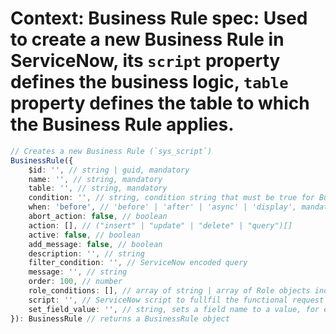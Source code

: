 # **Context**: Business Rule spec: Used to create a new Business Rule in ServiceNow, its `script` property defines the business logic, `table` property defines the table to which the Business Rule applies.
```typescript
// Creates a new Business Rule (`sys_script`)
BusinessRule({
	$id: '', // string | guid, mandatory
	name: '', // string, mandatory
	table: '', // string, mandatory
	condition: '', // string, condition string that must be true for BusinessRule to run, for example: `current.parent !== 'NULL'`
	when: 'before', // 'before' | 'after' | 'async' | 'display', mandatory
	abort_action: false, // boolean
	action: [], // ("insert" | "update" | "delete" | "query")[]
	active: false, // boolean
	add_message: false, // boolean
	description: '', // string
	filter_condition: '', // ServiceNow encoded query
	message: '', // string
	order: 100, // number
	role_conditions: [], // array of string | array of Role objects indicating that the user needs to have all Roles listed to execute this Business Rule, see Role spec
	script: '', // ServiceNow script to fullfil the functional request in scripting,
	set_field_value: '', // string, sets a field name to a value, for example `name='new_name'`
}): BusinessRule // returns a BusinessRule object
```

